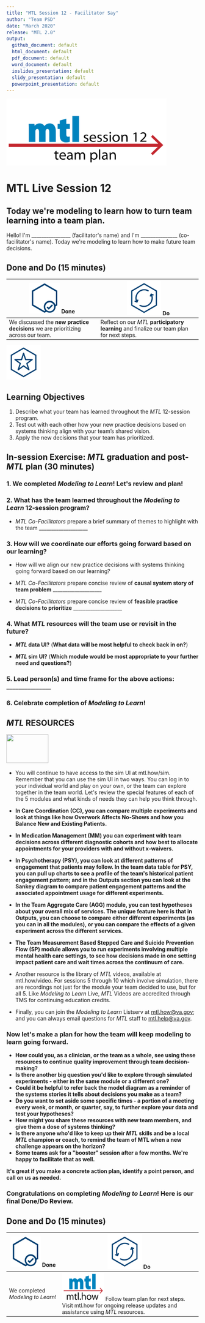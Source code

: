 ```yaml
---
title: "MTL Session 12 - Facilitator Say"
author: "Team PSD"
date: "March 2020"
release: "MTL 2.0"
output: 
  github_document: default
  html_document: default
  pdf_document: default
  word_document: default
  ioslides_presentation: default
  slidy_presentation: default
  powerpoint_presentation: default
---
```


[<img src = "https://github.com/lzim/teampsd/blob/master/resources/title_slides/mtl_s12_team_plan_title.png"
height = "175" width = "420">](#DontLink)

# MTL Live Session 12

## Today we're modeling to learn how to turn team learning into a team plan.

Hello! I'm \________________ (facilitator's name) and I'm \_______________ (co-facilitator's name). Today we're modeling to learn how to make future team decisions.

## Done and Do (15 minutes)

<!-- Do/Done Tables -->
| [<img src = "https://github.com/lzim/teampsd/blob/master/resources/icons/done.png" height = "80" width = "80">](#.) **Done** | [<img src = "https://github.com/lzim/teampsd/blob/master/resources/icons/do.png" height = "90" width = "90">](#.) **Do** |
| --- | --- |
| We discussed the **new practice decisions** we are prioritizing across our team. | Reflect on our _MTL_ **participatory learning** and finalize our team plan for next steps. |

<!-- Learning Objectives Icon -->
[<img src = "https://github.com/lzim/teampsd/blob/master/resources/icons/learning_objectives.png" height = "90" width = "90" style ="display: inline-block"/>](#.)

## Learning Objectives

1. Describe what your team has learned throughout the *MTL* 12-session program.
2. Test out with each other how your new practice decisions based on systems thinking align with your team’s shared vision.
3. Apply the new decisions that your team has prioritized.

## In-session Exercise: *MTL* graduation and post-*MTL* plan (30 minutes)

### 1. We completed _Modeling to Learn_! Let's review and plan!

### 2. What has the team learned throughout the *Modeling to Learn* 12-session program?

- _MTL Co-Facilitators_ prepare a brief summary of themes to highlight with the team ____________________

### 3. How will we coordinate our efforts going forward based on our learning?

- How will we align our new practice decisions with systems thinking going forward based on our learning?  

- _MTL Co-Facilitators_ prepare concise review of **causal system story of team problem** ____________________  

- _MTL Co-Facilitators_ prepare concise review of **feasible practice decisions to prioritize** ____________________

### 4. What *MTL* resources will the team use or revisit in the future?

- ***MTL* data UI?** (**What data will be most helpful to check back in on?**)  

- ***MTL* sim UI?** (**Which module would be most appropriate to your further need and questions?**)  

### 5. Lead person(s) and time frame for the above actions: _______________

### 6. Celebrate completion of *Modeling to Learn*!

## _MTL_ RESOURCES

[<img src = "https://raw.githubusercontent.com/lzim/teampsd/master/resources/logos/mtl_how_sim.png" height = "75" width = "110">](http://mtl.how/sim)

- You will continue to have access to the sim UI at mtl.how/sim. Remember that you can use the sim UI in two ways. You can log in to your individual world and play on your own, or the team can explore together in the team world. Let's review the special features of each of the 5 modules and what kinds of needs they can help you think through.

- **In Care Coordination (CC), you can compare multiple experiments and look at things like how Overwork Affects No-Shows and how you Balance New and Existing Patients.**  

- **In Medication Management (MM) you can experiment with team decisions across different diagnostic cohorts and how best to allocate appointments for your providers with and without x-waivers.**

- **In Psychotherapy (PSY), you can look at different patterns of engagement that patients may follow. In the team data table for PSY, you can pull up charts to see a profile of the team's historical patient engagement pattern; and in the Outputs section you can look at the Sankey diagram to compare patient engagement patterns and the associated appointment usage for different experiments.**

- **In the Team Aggregate Care (AGG) module, you can test hypotheses about your overall mix of services. The unique feature here is that in Outputs, you can choose to compare either different experiments (as you can in all the modules), or you can compare the effects of a given experiment across the different services.** 

- **The Team Measurement Based Stepped Care and Suicide Prevention Flow (SP) module allows you to run experiments involving multiple mental health care settings, to see how decisions made in one setting impact patient care and wait times across the continuum of care.**  

- Another resource is the library of *MTL* videos, available at mtl.how/video. For sessions 5 through 10 which involve simulation, there are recordings not just for the module your team decided to use, but for all 5. Like *Modeling to Learn* Live, _MTL_ Videos are accredited through TMS for continuing education credits.  

- Finally, you can join the *Modeling to Learn* Listserv at mtl.how@va.gov; and you can always email questions for *MTL* staff to mtl.help@va.gov.

### Now let's make a plan for how the team will keep modeling to learn going forward.

- **How could you, as a clinician, or the team as a whole, see using these resources to continue quality improvement through team decision-making?**
- **Is there another big question you'd like to explore through simulated experiments - either in the same module or a different one?**
- **Could it be helpful to refer back the model diagram as a reminder of the systems stories it tells about decisions you make as a team?**
- **Do you want to set aside some specific times - a portion of a meeting every week, or month, or quarter, say, to further explore your data and test your hypotheses?**
- **How might you share these resources with new team members, and give them a dose of systems thinking?**
- **Is there anyone who'd like to keep up their *MTL* skills and be a local *MTL* champion or coach, to remind the team of MTL when a new challenge appears on the horizon?**
- **Some teams ask for a "booster" session after a few months. We're happy to facilitate that as well.**

**It's great if you make a concrete action plan, identify a point person, and call on us as needed.**

### Congratulations on completing *Modeling to Learn*! Here is our final Done/Do Review.

## Done and Do (15 minutes)

<!-- Do/Done Tables -->
| [<img src = "https://github.com/lzim/teampsd/blob/master/resources/icons/done.png" height = "80" width = "80">](#.) **Done** | [<img src = "https://github.com/lzim/teampsd/blob/master/resources/icons/do.png" height = "90" width = "90">](#.) **Do**|
| --- | --- |
| We completed _Modeling to Learn_!|[<img src = "https://raw.githubusercontent.com/lzim/teampsd/master/resources/logos/mtl_how_sm.png" height = "75" width = "110">](http://mtl.how) Follow team plan for next steps. Visit mtl.how for ongoing release updates and assistance using _MTL_ resources. |
